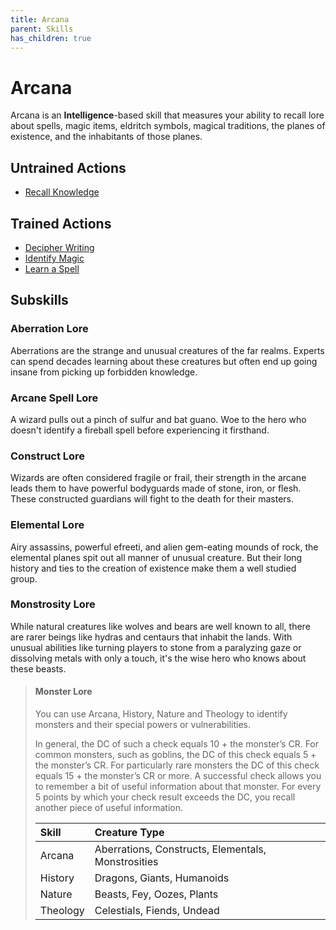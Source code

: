 ```yaml
---
title: Arcana
parent: Skills
has_children: true
---
```


# Arcana
Arcana is an **Intelligence**-based skill that measures your ability to recall lore about spells, magic items, eldritch symbols, magical traditions, the planes of existence, and the inhabitants of those planes.

## Untrained Actions
* [Recall Knowledge](https://stormchaserroleplaying.com/stormchaserRPG/Skills/General/Recall/)

## Trained Actions
* [Decipher Writing](https://stormchaserroleplaying.com/stormchaserRPG/Skills/General/Decipher/)
* [Identify Magic](https://stormchaserroleplaying.com/stormchaserRPG/Skills/General/)
* [Learn a Spell](https://stormchaserroleplaying.com/stormchaserRPG/Skills/General/Learn/)

## Subskills

### Aberration Lore
Aberrations are the strange and unusual creatures of the far realms. Experts can spend decades learning about these creatures but often end up going insane from picking up forbidden knowledge.

### Arcane Spell Lore
A wizard pulls out a pinch of sulfur and bat guano. Woe to the hero who doesn't identify a fireball spell before experiencing it firsthand.

### Construct Lore
Wizards are often considered fragile or frail, their strength in the arcane leads them to have powerful bodyguards made of stone, iron, or flesh. These constructed guardians will fight to the death for their masters.

### Elemental Lore
Airy assassins, powerful efreeti, and alien gem-eating mounds of rock, the elemental planes spit out all manner of unusual creature. But their long history and ties to the creation of existence make them a well studied group.

### Monstrosity Lore
While natural creatures like wolves and bears are well known to all, there are rarer beings like hydras and centaurs that inhabit the lands. With unusual abilities like turning players to stone from a paralyzing gaze or dissolving metals with only a touch, it's the wise hero who knows about these beasts. 

> #### Monster Lore
>
> You can use Arcana, History, Nature and Theology to identify monsters and their special powers or vulnerabilities.
>
> In general, the DC of such a check equals 10 + the monster’s CR. For common monsters, such as goblins, the DC of this check equals 5 + the monster’s CR. For particularly rare monsters the DC of this check equals 15 + the monster’s CR or more. A successful check allows you to remember a bit of useful information about that monster. For every 5 points by which your check result exceeds the DC, you recall another piece of useful information.
> 
> | Skill | Creature Type |
> |:------|:--------------|
> | Arcana | Aberrations, Constructs, Elementals, Monstrosities |
> | History | Dragons, Giants, Humanoids |
> | Nature | Beasts, Fey, Oozes, Plants |
> | Theology | Celestials, Fiends, Undead |
